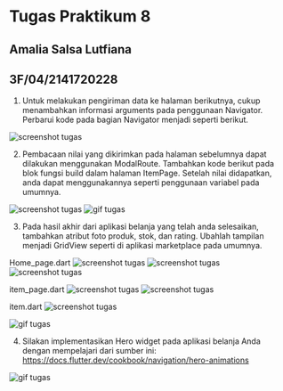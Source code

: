 # Tugas Praktikum 8


## Amalia Salsa Lutfiana

## 3F/04/2141720228

1. Untuk melakukan pengiriman data ke halaman berikutnya, cukup menambahkan informasi arguments pada penggunaan Navigator. Perbarui kode pada bagian Navigator menjadi seperti berikut.

![screenshot tugas](assets/images/Screenshot(2505).png)


2. Pembacaan nilai yang dikirimkan pada halaman sebelumnya dapat dilakukan menggunakan ModalRoute. Tambahkan kode berikut pada blok fungsi build dalam halaman ItemPage. Setelah nilai didapatkan, anda dapat menggunakannya seperti penggunaan variabel pada umumnya.

![screenshot tugas](assets/images/Screenshot(2504).png)
![gif tugas](assets/images/praktikum.gif)

3. Pada hasil akhir dari aplikasi belanja yang telah anda selesaikan, tambahkan atribut foto produk, stok, dan rating. Ubahlah tampilan menjadi GridView seperti di aplikasi marketplace pada umumnya.

Home_page.dart
![screenshot tugas](assets/images/Screenshot(2506).png)
![screenshot tugas](assets/images/Screenshot(2507).png)
![screenshot tugas](assets/images/Screenshot(2508).png)

item_page.dart
![screenshot tugas](assets/images/Screenshot(2510).png)
![screenshot tugas](assets/images/Screenshot(2511).png)

item.dart
![screenshot tugas](assets/images/Screenshot(2509).png)

![gif tugas](assets/images/remax.gif)

4. Silakan implementasikan Hero widget pada aplikasi belanja Anda dengan mempelajari dari sumber ini: https://docs.flutter.dev/cookbook/navigation/hero-animations

![gif tugas](assets/images/tugas.gif)


